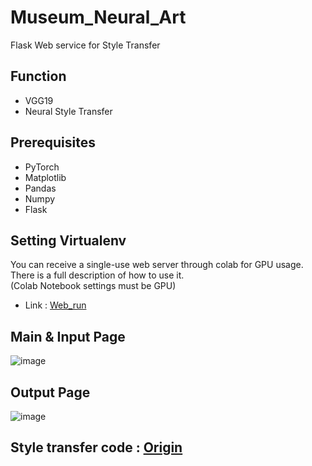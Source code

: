 # Museum_Neural_Art

Flask Web service for Style Transfer

## Function
- VGG19
- Neural Style Transfer

## Prerequisites
- PyTorch
- Matplotlib
- Pandas
- Numpy
- Flask

## Setting Virtualenv
You can receive a single-use web server through colab for GPU usage. There is a full description of how to use it.   
(Colab Notebook settings must be GPU)    
- Link : [Web_run](https://colab.research.google.com/github/sejin-sim/Museum_Neural_Art/blob/master/Web_run_GPU.ipynb)

## Main & Input Page
![image](https://user-images.githubusercontent.com/67107675/114131544-c27da100-993d-11eb-842d-6e74d23413a8.png)


## Output Page
![image](https://user-images.githubusercontent.com/67107675/114298851-4d53cc80-9af3-11eb-9969-405505d1251b.png)

## Style transfer code : [Origin](https://medium.com/udacity-pytorch-challengers/style-transfer-using-deep-nural-network-and-pytorch-3fae1c2dd73e)
